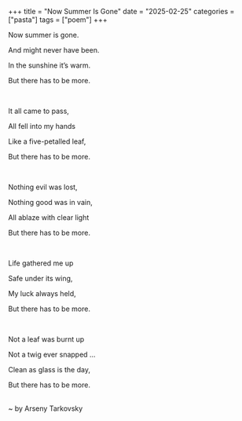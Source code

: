 +++
title = "Now Summer Is Gone"
date = "2025-02-25"
categories = ["pasta"]
tags = ["poem"]
+++


Now summer is gone.

And might never have been.

In the sunshine it’s warm.

But there has to be more.

<br>

It all came to pass,

All fell into my hands

Like a five-petalled leaf,

But there has to be more.

<br>

Nothing evil was lost,

Nothing good was in vain,

All ablaze with clear light

But there has to be more.

<br>

Life gathered me up

Safe under its wing,

My luck always held,

But there has to be more.

<br>

Not a leaf was burnt up

Not a twig ever snapped …

Clean as glass is the day,

But there has to be more.

<br>
~ by Arseny Tarkovsky
